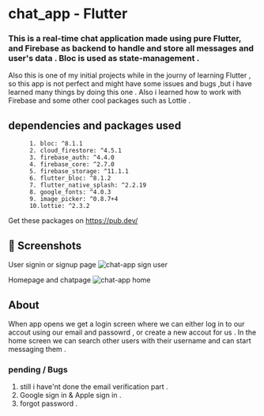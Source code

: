 # chat_app - Flutter

### This is a real-time chat application made using pure Flutter, and Firebase as backend to handle and store all messages and user's data .  Bloc is used  as state-management .

Also this is one of my initial projects while in the journy of learning Flutter , so this app is not perfect and might have some issues and bugs ,but i have learned many things by doing this one . Also i learned how to work with Firebase  and some other cool packages such as Lottie .

## dependencies and packages used
          1. bloc: ^8.1.1
          2. cloud_firestore: ^4.5.1
          3. firebase_auth: ^4.4.0
          4. firebase_core: ^2.7.0
          5. firebase_storage: ^11.1.1
          6. flutter_bloc: ^8.1.2
          7. flutter_native_splash: ^2.2.19
          8. google_fonts: ^4.0.3
          9. image_picker: ^0.8.7+4
          10.lottie: ^2.3.2
   Get these packages on https://pub.dev/ 
   
   ## 📱 Screenshots 
   
   User signin or signup page
   ![chat-app sign user ](https://user-images.githubusercontent.com/130171990/235055518-e09f1811-1d8d-4650-b336-ee49b350e7b8.jpg)
   
   Homepage and chatpage
   ![chat-app home](https://user-images.githubusercontent.com/130171990/235055598-063a140b-2cd2-42cd-9a75-1987a934a94b.jpg)


 ## About
  When app opens we get a login screen where we can either log in to our accout using our email and passowrd , or create a new accout for us .
  In the home screen we can search other users with their username and can start messaging them . 
  
  ### pending / Bugs
  1. still i have'nt done the email verification part .
  2. Google sign in & Apple sign in .
  3. forgot password .
  
   
